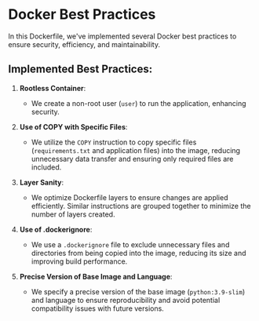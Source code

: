 # Docker Best Practices

In this Dockerfile, we've implemented several Docker best practices to ensure security, efficiency, and maintainability.

## Implemented Best Practices:

1. **Rootless Container**:

   - We create a non-root user (`user`) to run the application, enhancing security.

2. **Use of COPY with Specific Files**:

   - We utilize the `COPY` instruction to copy specific files (`requirements.txt` and application files) into the image, reducing unnecessary data transfer and ensuring only required files are included.

3. **Layer Sanity**:

   - We optimize Dockerfile layers to ensure changes are applied efficiently. Similar instructions are grouped together to minimize the number of layers created.

4. **Use of .dockerignore**:

   - We use a `.dockerignore` file to exclude unnecessary files and directories from being copied into the image, reducing its size and improving build performance.

5. **Precise Version of Base Image and Language**:
   - We specify a precise version of the base image (`python:3.9-slim`) and language to ensure reproducibility and avoid potential compatibility issues with future versions.
